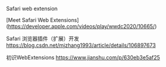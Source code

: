 Safari web extension

[Meet Safari Web Extensions]
(https://developer.apple.com/videos/play/wwdc2020/10665/)

Safari 浏览器插件（扩展）开发
https://blog.csdn.net/mjzhang1993/article/details/106897673

初识WebExtensions
https://www.jianshu.com/p/630eb3e5af25